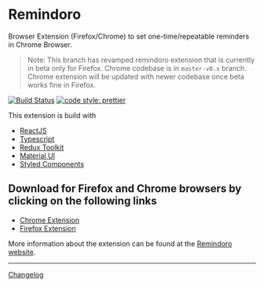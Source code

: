 # Remindoro

Browser Extension (Firefox/Chrome) to set one-time/repeatable reminders in Chrome Browser.

> Note: This branch has revamped remindoro extension that is currently in beta only for Firefox. Chrome codebase is in `master-v0.x` branch. Chrome extension will be updated with newer codebase once beta works fine in Firefox.

[![Build Status](https://travis-ci.org/palerdot/remindoro.svg?branch=master)](https://travis-ci.org/palerdot/remindoro)
[![code style: prettier](https://img.shields.io/badge/code_style-prettier-ff69b4.svg?style=flat-square)](https://github.com/prettier/prettier)

This extension is build with

* [ReactJS](https://facebook.github.io/react/)
* [Typescript](https://www.typescriptlang.org/)
* [Redux Toolkit](https://redux-toolkit.js.org/)
* [Material UI](https://mui.com/)
* [Styled Components](https://styled-components.com/)

## Download for Firefox and Chrome browsers by clicking on the following links

- [Chrome Extension](https://chrome.google.com/webstore/detail/remindoro/njmniggbfobokemdjebnhmbldimkofkc/)
- [Firefox Extension](https://addons.mozilla.org/en-GB/firefox/addon/remindoro/)


More information about the extension can be found at the [Remindoro website](https://palerdot.in/remindoro). 

**************

[Changelog](./CHANGELOG.md)

